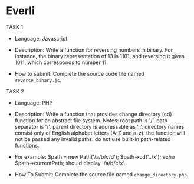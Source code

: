 # Everli

TASK 1

- Language: Javascript

- Description:
Write a function for reversing numbers in binary. For instance, the binary representation of 13 is 1101, and reversing it gives 1011, which corresponds to number 11.

- How to submit: 
Complete the source code file named `reverse_binary.js`.


TASK 2

- Language: PHP

- Description:
Write a function that provides change directory (cd) function for an abstract file system.
Notes:
root path is '/'.
path separator is '/'.
parent directory is addressable as '..'.
directory names consist only of English alphabet letters (A-Z and a-z).
the function will not be passed any invalid paths.
do not use built-in path-related functions.

- For example:
$path = new Path('/a/b/c/d');
$path->cd('../x');
echo $path->currentPath;
should display '/a/b/c/x'.

- How To Submit:
Complete the source file named `change_directory.php`.
